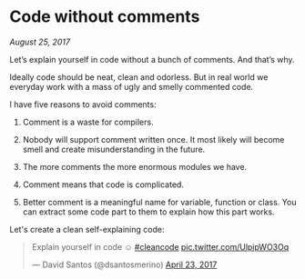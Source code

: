 # Code without comments

_August 25, 2017_

Let’s explain yourself in code without a bunch of comments. And that’s why.

Ideally code should be neat, clean and odorless. But in real world we everyday
work with a mass of ugly and smelly commented code.

I have five reasons to avoid comments:

1. Comment is a waste for compilers.

2. Nobody will support comment written once. It most likely will become
  smell and create misunderstanding in the future.

3. The more comments the more enormous modules we have.

4. Comment means that code is complicated.

5. Better comment is a meaningful name for variable, function or class. You can
  extract some code part to them to explain how this part works.

Let's create a clean self-explaining code:

<blockquote class="twitter-tweet tw-align-center" data-lang="en"><p lang="en" dir="ltr">Explain yourself in code ☺️ <a href="https://twitter.com/hashtag/cleancode?src=hash">#cleancode</a> <a href="https://t.co/UlpipWO3Oq">pic.twitter.com/UlpipWO3Oq</a></p>&mdash; David Santos (@dsantosmerino) <a href="https://twitter.com/dsantosmerino/status/856272579421761537">April 23, 2017</a></blockquote>
<script async src="//platform.twitter.com/widgets.js" charset="utf-8"></script>

